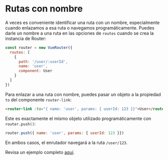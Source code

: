 # Rutas con nombre

 A veces es conveniente identificar una ruta con un nombre, especialmente cuando enlazamos a esa ruta o navegamos programáticamente. Puedes darle un nombre a una ruta en las opciones de `routes` cuando se crea la instancia de Router:

``` js
const router = new VueRouter({
  routes: [
    {
      path: '/user/:userId',
      name: 'user',
      component: User
    }
  ]
})
```

Para enlazar a una ruta con nombre, puedes pasar un objeto a la propiedad `to` del componente `router-link`:

``` html
<router-link :to="{ name: 'user', params: { userId: 123 }}">User</router-link>
```

Este es exactamente el mismo objeto utilizado programáticamente con `router.push()`:

``` js
router.push({ name: 'user', params: { userId: 123 }})
```

En ambos casos, el enrutador navegará a la ruta `/user/123`.

Revisa un ejemplo completo [aquí](https://github.com/vuejs/vue-router/blob/dev/examples/named-routes/app.js).
